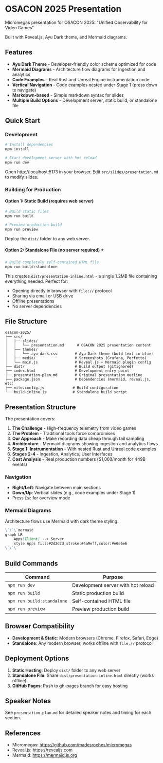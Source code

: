 # OSACON 2025 Presentation

Micromegas presentation for OSACON 2025: "Unified Observability for Video Games"

Built with Reveal.js, Ayu Dark theme, and Mermaid diagrams.

## Features

- **Ayu Dark Theme** - Developer-friendly color scheme optimized for code
- **Mermaid Diagrams** - Architecture flow diagrams for ingestion and analytics
- **Code Examples** - Real Rust and Unreal Engine instrumentation code
- **Vertical Navigation** - Code examples nested under Stage 1 (press down to navigate)
- **Markdown-based** - Simple markdown syntax for slides
- **Multiple Build Options** - Development server, static build, or standalone file

## Quick Start

### Development

```bash
# Install dependencies
npm install

# Start development server with hot reload
npm run dev
```

Open http://localhost:5173 in your browser. Edit `src/slides/presentation.md` to modify slides.

### Building for Production

#### Option 1: Static Build (requires web server)
```bash
# Build static files
npm run build

# Preview production build
npm run preview
```
Deploy the `dist/` folder to any web server.

#### Option 2: Standalone File (no server required) ⭐
```bash
# Build completely self-contained HTML file
npm run build:standalone
```
This creates `dist/presentation-inline.html` - a single 1.2MB file containing everything needed. Perfect for:
- Opening directly in browser with `file://` protocol
- Sharing via email or USB drive
- Offline presentations
- No server dependencies

## File Structure

```
osacon-2025/
├── src/
│   ├── slides/
│   │   └── presentation.md      # OSACON 2025 presentation content
│   ├── themes/
│   │   └── ayu-dark.css        # Ayu Dark theme (bold text in blue)
│   ├── media/                  # Screenshots (Grafana, Perfetto)
│   └── main.js                 # Reveal.js + Mermaid plugin config
├── dist/                       # Build output (gitignored)
├── index.html                  # Development entry point
├── presentation-plan.md        # Original presentation outline
├── package.json                # Dependencies (mermaid, reveal.js, etc)
├── vite.config.js             # Build configuration
└── build-inline.js            # Standalone build script
```

## Presentation Structure

The presentation covers:
1. **The Challenge** - High-frequency telemetry from video games
2. **The Problem** - Traditional tools force compromises
3. **Our Approach** - Make recording data cheap through tail sampling
4. **Architecture** - Mermaid diagrams showing ingestion and analytics flows
5. **Stage 1: Instrumentation** - With nested Rust and Unreal code examples
6. **Stages 2-4** - Ingestion, Analytics, User Interfaces
7. **Cost Analysis** - Real production numbers ($1,000/month for 449B events)

### Navigation

- **Right/Left**: Navigate between main sections
- **Down/Up**: Vertical slides (e.g., code examples under Stage 1)
- Press `Esc` for overview mode

### Mermaid Diagrams

Architecture flows use Mermaid with dark theme styling:
```markdown
\`\`\`mermaid
graph LR
    Apps[Client] --> Server
    style Apps fill:#2d2d2d,stroke:#4a9eff,color:#e6e6e6
\`\`\`
```

## Build Commands

| Command | Purpose |
|---------|---------|
| `npm run dev` | Development server with hot reload |
| `npm run build` | Static production build |
| `npm run build:standalone` | Self-contained HTML file |
| `npm run preview` | Preview production build |

## Browser Compatibility

- **Development & Static**: Modern browsers (Chrome, Firefox, Safari, Edge)
- **Standalone**: Any modern browser, works offline with `file://` protocol

## Deployment Options

1. **Static Hosting**: Deploy `dist/` folder to any web server
2. **Standalone File**: Share `dist/presentation-inline.html` directly (works offline)
3. **GitHub Pages**: Push to gh-pages branch for easy hosting

## Speaker Notes

See `presentation-plan.md` for detailed speaker notes and timing for each section.

## References

- Micromegas: https://github.com/madesroches/micromegas
- Reveal.js: https://revealjs.com
- Mermaid: https://mermaid.js.org
